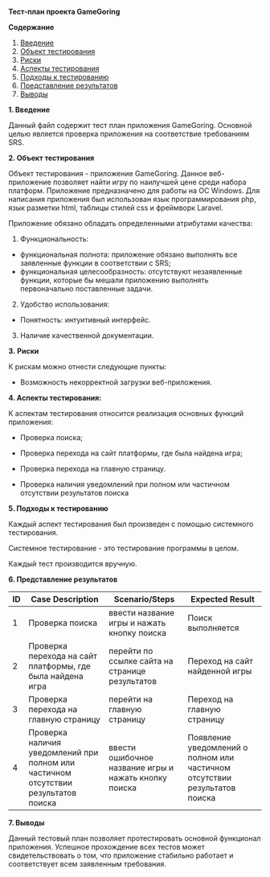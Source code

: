 ﻿
**Тест-план проекта GameGoring**

**Содержание**

1. [Введение](#1)
2. [Объект тестирования](#2)
3. [Риски](#3)
4. [Аспекты тестирования](#4)
5. [Подходы к тестированию](#5)
6. [Представление результатов](#6)
7. [Выводы](#7)

<a name="1"></a>

**1. Введение**

Данный файл содержит тест план приложения GameGoring. Основной целью является проверка приложения на соответствие требованиям SRS.

<a name="2"></a>

**2. Объект тестирования**

Объект тестирования - приложение GameGoring. Данное веб-приложение позволяет найти игру по наилучшей цене среди набора платформ. Приложение предназначено для работы на ОС Windows. Для написания приложения был использован язык программирования php, язык разметки html, таблицы стилей css и фреймворк Laravel.

Приложение обязано обладать определенными атрибутами качества:

1. Функциональность:

- функциональная полнота: приложение обязано выполнять все заявленные функции в соответствии с SRS;
- функциональная целесообразность: отсутствуют незаявленные функции, которые бы мешали приложению выполнять первоначально поставленные задачи.

2. Удобство использования:



- Понятность: интуитивный интерфейс.

3. Наличие качественной документации.

<a name="3"></a>

**3.** **Риски**

К рискам можно отнести следующие пункты:

- Возможность некорректной загрузки веб-приложения.

<a name="4"></a>

**4. Аспекты тестирования:**

К аспектам тестирования относится реализация основных функций приложения:

- Проверка поиска;

- Проверка перехода на сайт платформы, где была найдена игра;

- Проверка перехода на главную страницу.
- Проверка наличия уведомлений при полном или частичном отсутствии результатов поиска 

<a name="5"></a>

**5. Подходы к тестированию**

Каждый аспект тестирования был произведен с помощью системного тестирования.

Системное тестирование - это тестирование программы в целом.

Каждый тест производится вручную.

<a name="6"></a>

**6. Представление результатов**

| ID   | Case Description                    | Scenario/Steps                          | Expected Result                                          |
| :--- | ----------------------------------- | --------------------------------------- | -------------------------------------------------------- |
| 1    | Проверка поиска            | ввести название игры и нажать кнопку поиска                      | Поиск выполняется                            |
| 2    | Проверка перехода на сайт платформы, где была найдена игра             | перейти по ссылке сайта на странице результатов                      | Переход на сайт найденной игры                            |
| 3    | Проверка перехода на главную страницу             | перейти на главную страницу                      | Переход на главную страницу                            |
| 4    | Проверка наличия уведомлений при полном или частичном отсутствии результатов поиска              | ввести ошибочное название игры и нажать кнопку поиска                       | Появление уведомлений о полном или частичном отсутствии результатов поиска                              |

<a name="7"></a>

**7. Выводы**

Данный тестовый план позволяет протестировать основной функционал приложения. Успешное прохождение всех тестов может свидетельствовать о том, что приложение стабильно работает и соответствует всем заявленным требования.
